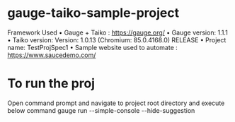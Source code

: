 # gauge-taiko-sample-project

Framework Used
•	Gauge + Taiko : https://gauge.org/
•	Gauge version: 1.1.1
•	Taiko version: Version: 1.0.13 (Chromium: 85.0.4168.0) RELEASE
•	Project name: TestProjSpec1
•	Sample website used to automate : https://www.saucedemo.com/

# To run the proj
Open command prompt and navigate to project root directory and execute below command
    gauge run --simple-console --hide-suggestion




